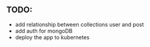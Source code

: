 ## TODO:

- add relationship between collections user and post
- add auth for mongoDB
- deploy the app to kubernetes
